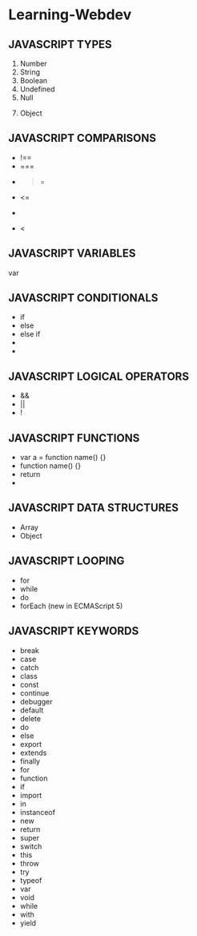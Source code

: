 # Learning-Webdev
JAVASCRIPT TYPES
-----------------
1. Number 
2. String
3. Boolean
4. Undefined
5. Null
<!-- 6. Symbol (new in ECMAScript 6) -->
7. Object

JAVASCRIPT COMPARISONS
-----------------

- !==
- ===
- >=
- <=
- >
- <

JAVASCRIPT VARIABLES
-----------------
var
<!-- let (new in ECMAScript 6)-->  
<!-- const (new in ECMAScript 6)-->

JAVASCRIPT CONDITIONALS
-----------------
  - if
  - else
  - else if
  -  <!-- ternary operator -->
  -  <!-- switch -->


JAVASCRIPT LOGICAL OPERATORS
-----------------
- &&
- ||
- !

JAVASCRIPT FUNCTIONS
-----------------
- var a = function name() {}
- function name() {}
- return
- <!-- () => (new in ECMAScript 6) -->

JAVASCRIPT DATA STRUCTURES
-----------------
- Array
- Object

JAVASCRIPT LOOPING
-----------------
- for
- while
- do 
- forEach (new in ECMAScript 5) 


JAVASCRIPT KEYWORDS
-----------------
  - break
  - case
  - catch
  - class
  - const
  - continue
  - debugger
  - default
  - delete
  - do
  - else
  - export
  - extends
  - finally
  - for
  - function
  - if
  - import
  - in
  - instanceof
  - new
  - return
  - super
  - switch
  - this
  - throw
  - try
  - typeof
  - var
  - void
  - while
  - with
  - yield

